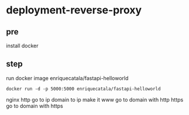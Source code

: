 # deployment-reverse-proxy

## pre

install docker

## step

run docker image enriquecatala/fastapi-helloworld
```
docker run -d -p 5000:5000 enriquecatala/fastapi-helloworld
```

nginx http
go to ip
domain to ip
make it www
go to domain with http
https
go to domain with https
